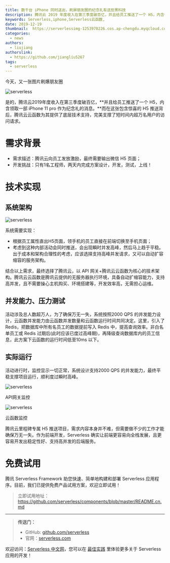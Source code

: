 ```yaml
---
title: 数千台 iPhone 同时送出，刷屏朋友圈的纪念礼有这些黑科技
description: 腾讯云 2019 年度收入在第三季度破百亿，并且给员工推送了一个 H5，内含领取一部 iPhone 11 pro 作为纪念礼的消息。而在这张包含惊喜的 H5 推送背后，腾讯云云函数为其提供了底层技术支持，完美支撑了短时间内超万名用户的访问请求。
keywords: Serverless,iphone,Serverless云函数,
date: 2019-12-19
thumbnail:  https://serverlessimg-1253970226.cos.ap-chengdu.myqcloud.com/qianyi/images/%E4%BC%81%E4%B8%9A%E5%BE%AE%E4%BF%A1%E6%88%AA%E5%9B%BE_15867969387612.png
categories:
  - news
authors:
  - liujiang
authorslink: 
  - https://github.com/jiangliu5267
tags:
  - serverless
---
```


今天，又一张图片刷爆朋友圈

![serverless](https://img.serverlesscloud.cn/qianyi/images/YHl6UWa9s62TicWc2XxDgCXjIibg3ZCzrBc9s2xVjt5eGjiarFbjjunuJtGH0jRxqH3y5LJpia56oWlDoK4RiaJcVzg.jpg)

是的，腾讯云2019年度收入在第三季度破百亿，**并且给员工推送了一个 H5，内含领取一部 iPhone 11 pro 作为纪念礼的消息。**而在这张包含惊喜的 H5 推送背后，腾讯云云函数为其提供了底层技术支持，完美支撑了短时间内超万名用户的访问请求。

# **需求背景**

- 需求描述：腾讯云向员工发放激励，最终需要输出微信 H5 页面；
- 开发挑战：只有1名工程师，两天内完成方案设计，开发，测试，上线！

# **技术实现**

## **系统架构**

![serverless](https://img.serverlesscloud.cn/qianyi/images/YHl6UWa9s62TicWc2XxDgCXjIibg3ZCzrBqibcVXN0ZtCWAre5VEzvI37ueb1Bic7zxianEnf6bIX354bfnm5YxezbQ.png)

系统需要实现：


- 根据员工属性直出H5页面，领手机的员工直接在前端切换至手机页面；
- 考虑到这种内部活动会同时推送，会出现瞬时并发高峰，然后马上趋于平稳。出于成本和架构合理性的考虑，应该选择支持高峰并发请求，又可以自动扩容缩容的服务架构。

结合以上需求，最终选择了腾讯云，以 API 网关+腾讯云云函数为核心的技术架构。腾讯云云函数是腾讯云提供的无服务器执行环境，具备自动扩缩容能力，支持高并发，且不需要操心主机购买、环境搭建等，开发效率高，无需担心运维。

## **并发能力、压力测试**

活动涉及总人数超万人，为了确保万无一失，系统按照2000 QPS 的并发能力设计，云函数并发能力由云函数并发数量和云函数运行时间共同决定。这里，引入了 Redis，把数据库中所有名员工的数据提前写入 Redis 中，提高查询效率。非白名单员工或 Redis 过期后(此时应该已度过高峰期)，再降级查询数据库内的员工信息，此方案下云函数的运行时间低至10ms 以下。

## **实际运行**

活动进行时，监控显示一切正常，系统设计支持2000 QPS 的并发能力，最终平稳支撑项目运行，顺利度过瞬时高峰。

![serverless](https://img.serverlesscloud.cn/qianyi/images/YHl6UWa9s62TicWc2XxDgCXjIibg3ZCzrBwIJ61vqEp0h5zzfhtI3h0WpiapibUOrIvBleYicHVWexetZsvHN8zDicPg.jpg)

API网关监控

![serverless](https://img.serverlesscloud.cn/qianyi/images/YHl6UWa9s62TicWc2XxDgCXjIibg3ZCzrBTMffRl1wcXgvY55n7mk9527P0uVnvB8qjCsPrtIoh3S1MR2JSpg5rg.jpg)

云函数监控

腾讯云里程碑专属 H5 推送项目，需求内容本身并不难，但需要做不少的工作才能确保万无一失。作为前端开发，Serverless 确实让前端更容易向全栈发展，且更容易开发出稳定性好、支持高并发的后端服务。

# 免费试用

腾讯 Serverless Framework 助您快速、简单地构建和部署 Serverless 应用程序。目前，我们已提供免费产品试用方案，欢迎立即试用！
> 立即试用地址： https://github.com/serverless/components/blob/master/README.cn.md

---

> **传送门：**
> - GitHub: [github.com/serverless](https://github.com/serverless/serverless/blob/master/README_CN.md) 
> - 官网：[serverless.com](https://serverless.com/)

欢迎访问：[Serverless 中文网](https://serverlesscloud.cn/)，您可以在 [最佳实践](https://serverlesscloud.cn/best-practice) 里体验更多关于 Serverless 应用的开发！